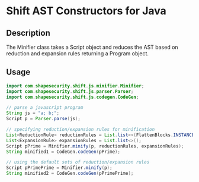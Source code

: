 Shift AST Constructors for Java
===============================

## Description

The Minifier class takes a Script object and reduces the AST based on reduction and expansion rules returning a Program object.

## Usage

```java 
import com.shapesecurity.shift.js.minifier.Minifier;
import com.shapesecurity.shift.js.parser.Parser;
import com.shapesecurity.shift.js.codegen.CodeGen;

// parse a javascript program
String js = "a; b;";
Script p = Parser.parse(js);

// specifying reduction/expansion rules for minification
List<ReductionRule> reductionRules = List.list<>(FlattenBlocks.INSTANCE, ReduceNestedIfStatements.INSTANCE, ...);
List<ExpansionRule> expansionRules = List.list<>();
Script pPrime = Minifier.minify(p, reductionRules, expansionRules);
String minified1 = CodeGen.codeGen(pPrime);

// using the default sets of reduction/expansion rules
Script pPrimePrime = Minifier.minify(p);
String minified2 = CodeGen.codeGen(pPrimePrime);
```
